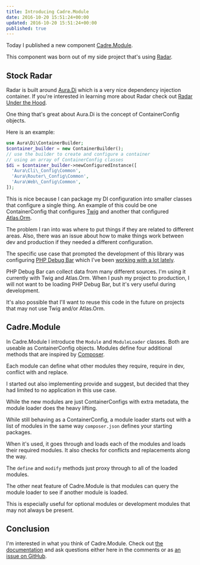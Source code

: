 ```yaml
---
title: Introducing Cadre.Module
date: 2016-10-20 15:51:24+00:00
updated: 2016-10-20 15:51:24+00:00
published: true
---
```


Today I published a new component [Cadre.Module](https://github.com/cadrephp/Cadre.Module).

This component was born out of my side project that's using [Radar](https://github.com/radarphp/Radar.Project).

## Stock Radar

Radar is built around [Aura.Di](https://github.com/auraphp/Aura.Di) which is a very nice dependency injection container. If you're interested in learning more about Radar check out [Radar Under the Hood](/radar-under-the-hood/).

One thing that's great about Aura.Di is the concept of ContainerConfig objects.

Here is an example:

```php
use Aura\Di\ContainerBuilder;
$container_builder = new ContainerBuilder();
// use the builder to create and configure a container
// using an array of ContainerConfig classes
$di = $container_builder->newConfiguredInstance([
  'Aura\Cli\_Config\Common',
  'Aura\Router\_Config\Common',
  'Aura\Web\_Config\Common',
]);
```

This is nice because I can package my DI configuration into smaller classes that configure a single thing. An example of this could be one ContainerConfig that configures [Twig](http://twig.sensiolabs.org/) and another that configured [Atlas.Orm](https://github.com/atlasphp/Atlas.Orm).

The problem I ran into was where to put things if they are related to different areas. Also, there was an issue about how to make things work between dev and production if they needed a different configuration.

The specific use case that prompted the development of this library was configuring [PHP Debug Bar](http://phpdebugbar.com/) which I've been [working with a lot lately](/collecting-data-from-atlas-orm-with-php-debug-bar/).

PHP Debug Bar can collect data from many different sources. I'm using it currently with Twig and Atlas.Orm. When I push my project to production, I will not want to be loading PHP Debug Bar, but it's very useful during development.

It's also possible that I'll want to reuse this code in the future on projects that may not use Twig and/or Atlas.Orm.

## Cadre.Module

In Cadre.Module I introduce the `Module` and `ModuleLoader` classes. Both are useable as ContainerConfig objects. Modules define four additional methods that are inspired by [Composer](https://getcomposer.org/).

Each module can define what other modules they require, require in dev, conflict with and replace.

I started out also implementing provide and suggest, but decided that they had limited to no application in this use case.

While the new modules are just ContainerConfigs with extra metadata, the module loader does the heavy lifting.

While still behaving as a ContainerConfig, a module loader starts out with a list of modules in the same way `composer.json` defines your starting packages.

When it's used, it goes through and loads each of the modules and loads their required modules. It also checks for conflicts and replacements along the way.

The `define` and `modify` methods just proxy through to all of the loaded modules.

The other neat feature of Cadre.Module is that modules can query the module loader to see if another module is loaded.

This is especially useful for optional modules or development modules that may not always be present.

## Conclusion

I'm interested in what you think of Cadre.Module. Check out [the documentation](https://github.com/cadrephp/Cadre.Module) and ask questions either here in the comments or as [an issue on GitHub](https://github.com/cadrephp/Cadre.Module/issues).


